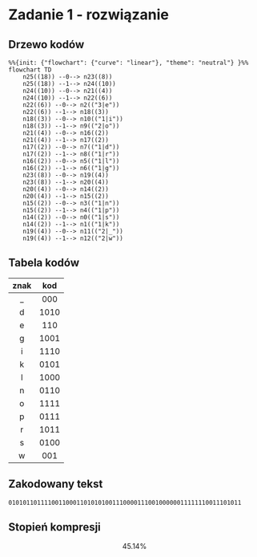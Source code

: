 # Zadanie 1 - rozwiązanie

## Drzewo kodów

```mermaid
%%{init: {"flowchart": {"curve": "linear"}, "theme": "neutral"} }%%
flowchart TD
	n25((18)) --0--> n23((8))
	n25((18)) --1--> n24((10))
	n24((10)) --0--> n21((4))
	n24((10)) --1--> n22((6))
	n22((6)) --0--> n2(("3|e"))
	n22((6)) --1--> n18((3))
	n18((3)) --0--> n10(("1|i"))
	n18((3)) --1--> n9(("2|o"))
	n21((4)) --0--> n16((2))
	n21((4)) --1--> n17((2))
	n17((2)) --0--> n7(("1|d"))
	n17((2)) --1--> n8(("1|r"))
	n16((2)) --0--> n5(("1|l"))
	n16((2)) --1--> n6(("1|g"))
	n23((8)) --0--> n19((4))
	n23((8)) --1--> n20((4))
	n20((4)) --0--> n14((2))
	n20((4)) --1--> n15((2))
	n15((2)) --0--> n3(("1|n"))
	n15((2)) --1--> n4(("1|p"))
	n14((2)) --0--> n0(("1|s"))
	n14((2)) --1--> n1(("1|k"))
	n19((4)) --0--> n11(("2|_"))
	n19((4)) --1--> n12(("2|w"))
```

## Tabela kodów

|  znak  |     kod    |
| :-: | :------: |
| _ | 000 |
| d | 1010 |
| e | 110 |
| g | 1001 |
| i | 1110 |
| k | 0101 |
| l | 1000 |
| n | 0110 |
| o | 1111 |
| p | 0111 |
| r | 1011 |
| s | 0100 |
| w | 001 |

## Zakodowany tekst

```
01010110111100110001101010100111000011100100000011111110011101011
```

## Stopień kompresji

$$45.14\%$$
